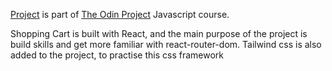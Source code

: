 [Project](https://www.theodinproject.com/lessons/node-path-javascript-shopping-cart) is part of [The Odin Project](https://www.theodinproject.com/paths/full-stack-javascript/courses/javascript) Javascript course.

Shopping Cart is built with React, and the main purpose of the project is build skills and get more familiar with react-router-dom.
Tailwind css is also added to the project, to practise this css framework